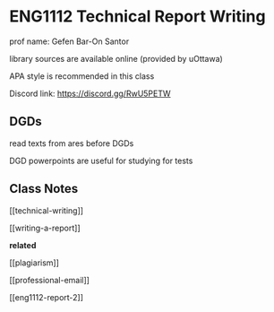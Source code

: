 # ENG1112 Technical Report Writing

prof name: Gefen Bar-On Santor

library sources are available online (provided by uOttawa)

APA style is recommended in this class

Discord link: https://discord.gg/RwU5PETW

## DGDs

read texts from ares before DGDs

DGD powerpoints are useful for studying for tests

## Class Notes

[[technical-writing]]

[[writing-a-report]]

**related**

[[plagiarism]]

[[professional-email]]

[[eng1112-report-2]]
